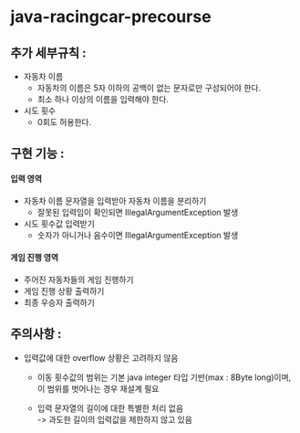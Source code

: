 # java-racingcar-precourse

## 추가 세부규칙 :
- 자동차 이름
    - 자동차의 이름은 5자 이하의 공백이 없는 문자로만 구성되어야 한다.
    - 최소 하나 이상의 이름을 입력해야 한다.
- 시도 횟수
    - 0회도 허용한다.

## 구현 기능 :
#### 입력 영역
   - 자동차 이름 문자열을 입력받아 자동차 이름을 분리하기
      - 잘못된 입력임이 확인되면 IllegalArgumentException 발생
   - 시도 횟수값 입력받기
      - 숫자가 아니거나 음수이면 IllegalArgumentException 발생
      
#### 게임 진행 영역
   - 주어진 자동차들의 게임 진행하기
   - 게임 진행 상황 출력하기
   - 최종 우승자 출력하기

## 주의사항 :
- 입력값에 대한 overflow 상황은 고려하지 않음
    - 이동 횟수값의 범위는 기본 java integer 타입 기반(max : 8Byte long)이며,    
        이 범위를 벗어나는 경우 재설계 필요

    - 입력 문자열의 길이에 대한 특별한 처리 없음   
        -> 과도한 길이의 입력값을 제한하지 않고 있음
